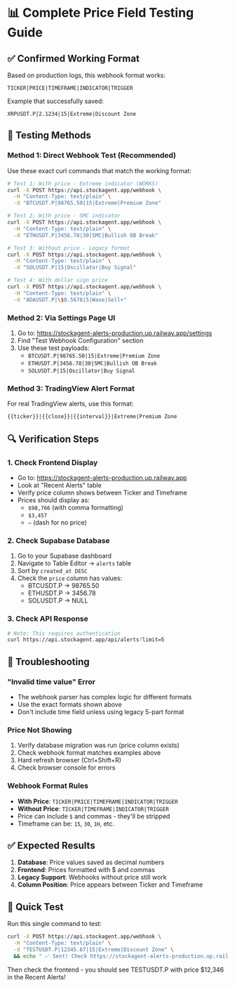 # 📊 Complete Price Field Testing Guide

## ✅ Confirmed Working Format

Based on production logs, this webhook format works:
```
TICKER|PRICE|TIMEFRAME|INDICATOR|TRIGGER
```

Example that successfully saved:
```
XRPUSDT.P|2.1234|15|Extreme|Discount Zone
```

## 🧪 Testing Methods

### Method 1: Direct Webhook Test (Recommended)

Use these exact curl commands that match the working format:

```bash
# Test 1: With price - Extreme indicator (WORKS)
curl -X POST https://api.stockagent.app/webhook \
  -H "Content-Type: text/plain" \
  -d "BTCUSDT.P|98765.50|15|Extreme|Premium Zone"

# Test 2: With price - SMC indicator  
curl -X POST https://api.stockagent.app/webhook \
  -H "Content-Type: text/plain" \
  -d "ETHUSDT.P|3456.78|30|SMC|Bullish OB Break"

# Test 3: Without price - Legacy format
curl -X POST https://api.stockagent.app/webhook \
  -H "Content-Type: text/plain" \
  -d "SOLUSDT.P|15|Oscillator|Buy Signal"

# Test 4: With dollar sign price
curl -X POST https://api.stockagent.app/webhook \
  -H "Content-Type: text/plain" \
  -d "ADAUSDT.P|\$0.5678|5|Wave|Sell+"
```

### Method 2: Via Settings Page UI

1. Go to: https://stockagent-alerts-production.up.railway.app/settings
2. Find "Test Webhook Configuration" section
3. Use these test payloads:
   - `BTCUSDT.P|98765.50|15|Extreme|Premium Zone`
   - `ETHUSDT.P|3456.78|30|SMC|Bullish OB Break`
   - `SOLUSDT.P|15|Oscillator|Buy Signal`

### Method 3: TradingView Alert Format

For real TradingView alerts, use this format:
```
{{ticker}}|{{close}}|{{interval}}|Extreme|Premium Zone
```

## 🔍 Verification Steps

### 1. Check Frontend Display
- Go to: https://stockagent-alerts-production.up.railway.app
- Look at "Recent Alerts" table
- Verify price column shows between Ticker and Timeframe
- Prices should display as:
  - `$98,766` (with comma formatting)
  - `$3,457`
  - `—` (dash for no price)

### 2. Check Supabase Database
1. Go to your Supabase dashboard
2. Navigate to Table Editor → `alerts` table
3. Sort by `created_at DESC`
4. Check the `price` column has values:
   - BTCUSDT.P → 98765.50
   - ETHUSDT.P → 3456.78
   - SOLUSDT.P → NULL

### 3. Check API Response
```bash
# Note: This requires authentication
curl https://api.stockagent.app/api/alerts?limit=5
```

## 🐛 Troubleshooting

### "Invalid time value" Error
- The webhook parser has complex logic for different formats
- Use the exact formats shown above
- Don't include time field unless using legacy 5-part format

### Price Not Showing
1. Verify database migration was run (price column exists)
2. Check webhook format matches examples above
3. Hard refresh browser (Ctrl+Shift+R)
4. Check browser console for errors

### Webhook Format Rules
- **With Price**: `TICKER|PRICE|TIMEFRAME|INDICATOR|TRIGGER`
- **Without Price**: `TICKER|TIMEFRAME|INDICATOR|TRIGGER`
- Price can include `$` and commas - they'll be stripped
- Timeframe can be: `15`, `30`, `1H`, etc.

## ✅ Expected Results

1. **Database**: Price values saved as decimal numbers
2. **Frontend**: Prices formatted with $ and commas
3. **Legacy Support**: Webhooks without price still work
4. **Column Position**: Price appears between Ticker and Timeframe

## 🚀 Quick Test

Run this single command to test:
```bash
curl -X POST https://api.stockagent.app/webhook \
  -H "Content-Type: text/plain" \
  -d "TESTUSDT.P|12345.67|15|Extreme|Discount Zone" \
  && echo " ✅ Sent! Check https://stockagent-alerts-production.up.railway.app"
```

Then check the frontend - you should see TESTUSDT.P with price $12,346 in the Recent Alerts!